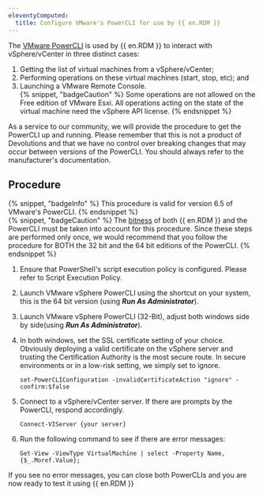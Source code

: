```yaml
---
eleventyComputed:
  title: Configure VMware's PowerCLI for use by {{ en.RDM }}
---
```

The [VMware PowerCLI](http://www.vmware.com/support/developer/PowerCLI/index.html) is used by {{ en.RDM }} to interact with vSphere/vCenter in three distinct cases:
1. Getting the list of virtual machines from a vSphere/vCenter;
1. Performing operations on these virtual machines (start, stop, etc); and
1. Launching a VMware Remote Console.  
{% snippet, "badgeCaution" %}
Some operations are not allowed on the Free edition of VMware Esxi. All operations acting on the state of the virtual machine need the vSphere API license.
{% endsnippet %}  

As a service to our community, we will provide the procedure to get the PowerCLI up and running. Please remember that this is not a product of Devolutions and that we have no control over breaking changes that may occur between versions of the PowerCLI. You should always refer to the manufacturer's documentation.
## Procedure  
{% snippet, "badgeInfo" %}
This procedure is valid for version 6.5 of VMware's PowerCLI.
{% endsnippet %}  
{% snippet, "badgeCaution" %}
The [bitness](https://en.wiktionary.org/wiki/bitness) of both {{ en.RDM }} and the PowerCLI must be taken into account for this procedure. Since these steps are performed only once, we would recommend that you follow the procedure for BOTH the 32 bit and the 64 bit editions of the PowerCLI.
{% endsnippet %}  

1. Ensure that PowerShell's script execution policy is configured. Please refer to Script Execution Policy.
1. Launch VMware vSphere PowerCLI using the shortcut on your system, this is the 64 bit version (using ***Run As Administrator***).
1. Launch VMware vSphere PowerCLI (32-Bit), adjust both windows side by side(using ***Run As Administrator***).
1. In both windows, set the SSL certificate setting of your choice. Obviously deploying a valid certificate on the vSphere server and trusting the Certification Authority is the most secure route. In secure environments or in a low-risk setting, we simply set to ignore.  

    `set-PowerCLIConfiguration -invalidCertificateAction "ignore" -confirm:$false`
5. Connect to a vSphere/vCenter server. If there are prompts by the PowerCLI, respond accordingly.  

    `Connect-VIServer {your server}`
6. Run the following command to see if there are error messages:  

    `Get-View -ViewType VirtualMachine | select -Property Name, {$_.Moref.Value};`  

If you see no error messages, you can close both PowerCLIs and you are now ready to test it using {{ en.RDM }}
